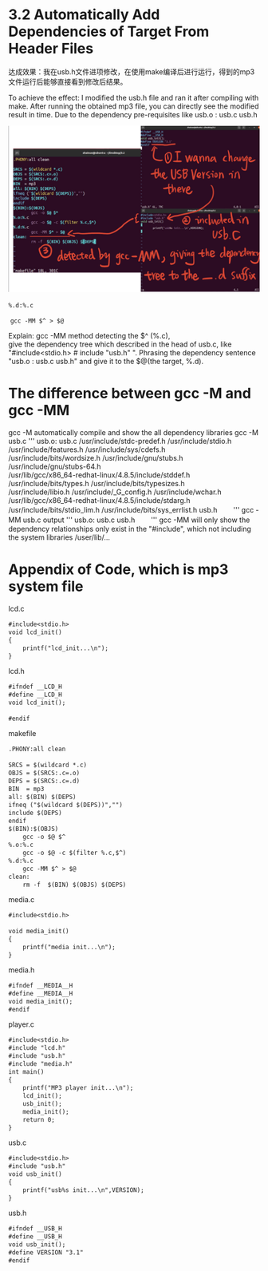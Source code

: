 # 3.2  Automatically Add Dependencies of Target From Header Files

达成效果：我在usb.h文件进项修改，在使用make编译后进行运行，得到的mp3文件运行后能够直接看到修改后结果。

To achieve the effect: I modified the usb.h file and ran it after compiling with make. After running the obtained mp3 file, you can directly see the modified result in time. Due to the dependency pre-requisites like usb.o : usb.c usb.h

![1](https://github.com/knightsummon/Makefile/blob/master/3.2%20Automatically%20Add%20Dependencies%20of%20Target%20From%20Header%20Files.assets/1.jpg)

`%.d:%.c`

​	`gcc -MM $^ > $@`

Explain: gcc -MM method detecting the $^ (%.c),  
give the dependency tree which described in the head of usb.c, like "#include<stdio.h> # include "usb.h" ". Phrasing the dependency sentence "usb.o : usb.c usb.h" and give it to the  $@(the target, %.d).

# The difference between gcc -M and gcc -MM
gcc -M automatically compile and show the all dependency libraries
gcc -M usb.c
'''
usb.o: usb.c /usr/include/stdc-predef.h /usr/include/stdio.h \
 /usr/include/features.h /usr/include/sys/cdefs.h \
 /usr/include/bits/wordsize.h /usr/include/gnu/stubs.h \
 /usr/include/gnu/stubs-64.h \
 /usr/lib/gcc/x86_64-redhat-linux/4.8.5/include/stddef.h \
 /usr/include/bits/types.h /usr/include/bits/typesizes.h \
 /usr/include/libio.h /usr/include/_G_config.h /usr/include/wchar.h \
 /usr/lib/gcc/x86_64-redhat-linux/4.8.5/include/stdarg.h \
 /usr/include/bits/stdio_lim.h /usr/include/bits/sys_errlist.h usb.h　　
'''
gcc -MM usb.c
output
'''
usb.o: usb.c usb.h　　
'''
gcc -MM will only show the dependency relationships only exist in the "#include", which not including the system libraries /user/lib/...
# Appendix of Code, which is mp3 system file

lcd.c

```
#include<stdio.h>
void lcd_init()
{
	printf("lcd_init...\n");
}
```

lcd.h

```
#ifndef __LCD_H
#define __LCD_H
void lcd_init();

#endif
```

makefile

```
.PHONY:all clean

SRCS = $(wildcard *.c)
OBJS = $(SRCS:.c=.o)
DEPS = $(SRCS:.c=.d)
BIN  = mp3
all: $(BIN) $(DEPS)
ifneq ("$(wildcard $(DEPS))","")	
include $(DEPS)
endif
$(BIN):$(OBJS)
	gcc -o $@ $^
%.o:%.c
	gcc -o $@ -c $(filter %.c,$^)
%.d:%.c
	gcc -MM $^ > $@
clean:
	rm -f  $(BIN) $(OBJS) $(DEPS)

```

media.c

```
#include<stdio.h>

void media_init()
{
	printf("media init...\n");
}

```

media.h

```
#ifndef __MEDIA__H
#define __MEDIA__H
void media_init();
#endif
```

player.c

```
#include<stdio.h>
#include "lcd.h"
#include "usb.h"
#include "media.h"
int main()
{
	printf("MP3 player init...\n");
	lcd_init();
	usb_init();
	media_init();
	return 0;
}

```

usb.c

```
#include<stdio.h>
#include "usb.h"
void usb_init()
{
	printf("usb%s init...\n",VERSION);
}

```

usb.h

```
#ifndef __USB_H
#define __USB_H
void usb_init();
#define VERSION "3.1"
#endif

```

